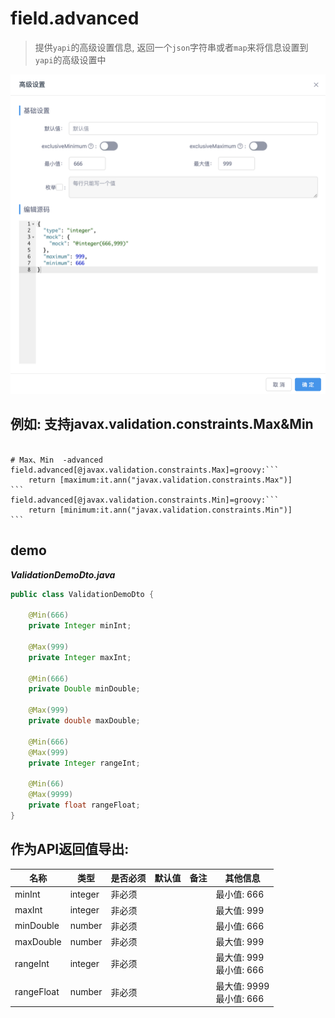 # field.advanced

> 提供`yapi`的高级设置信息, 返回一个`json`字符串或者`map`来将信息设置到`yapi`的高级设置中

![avatar](/asset/yapi-advanced.png)

## 例如: 支持javax.validation.constraints.Max&Min

``````properties

# Max、Min  -advanced
field.advanced[@javax.validation.constraints.Max]=groovy:```
    return [maximum:it.ann("javax.validation.constraints.Max")]
```
field.advanced[@javax.validation.constraints.Min]=groovy:```
    return [minimum:it.ann("javax.validation.constraints.Min")]
```

``````

## demo

***ValidationDemoDto.java***

```java
public class ValidationDemoDto {

    @Min(666)
    private Integer minInt;

    @Max(999)
    private Integer maxInt;

    @Min(666)
    private Double minDouble;

    @Max(999)
    private double maxDouble;

    @Min(666)
    @Max(999)
    private Integer rangeInt;

    @Min(66)
    @Max(9999)
    private float rangeFloat;
}
```

## 作为API返回值导出:

| 名称 | 类型 | 是否必须 | 默认值 | 备注 | 其他信息 |
| --- | --- | --- | --- | --- | --- |
| minInt | integer | 非必须 |  |  | 最小值: 666 |
| maxInt | integer | 非必须 |  |  | 最大值: 999 |
| minDouble | number | 非必须 |  |  | 最小值: 666 |
| maxDouble | number | 非必须 |  |  | 最大值: 999 |
| rangeInt | integer | 非必须 |  |  | 最大值: 999<br>最小值: 666 |
| rangeFloat | number | 非必须 |  |  | 最大值: 9999<br>最小值: 666 |
